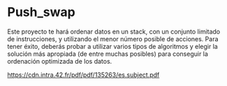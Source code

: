 # Push_swap

Este proyecto te hará ordenar datos en un stack, con un conjunto limitado de
instrucciones, y utilizando el menor número posible de acciones. Para tener éxito,
deberás probar a utilizar varios tipos de algoritmos y elegir la solución más apropiada
(de entre muchas posibles) para conseguir la ordenación optimizada de los datos.

https://cdn.intra.42.fr/pdf/pdf/135263/es.subject.pdf
